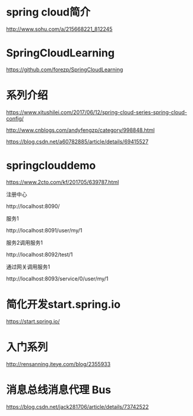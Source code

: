 
# spring cloud简介
  http://www.sohu.com/a/215668221_812245

# SpringCloudLearning
   https://github.com/forezp/SpringCloudLearning

# 系列介绍

   https://www.xjtushilei.com/2017/06/12/spring-cloud-series-spring-cloud-config/
   
   http://www.cnblogs.com/andyfengzp/category/998848.html
   
   https://blog.csdn.net/a60782885/article/details/69415527

# springclouddemo
   https://www.2cto.com/kf/201705/639787.html
   
  注册中心
  
  http://localhost:8090/
  
  服务1
  
  http://localhost:8091/user/my/1
  
  服务2调用服务1
  
  http://localhost:8092/test/1
  
  通过网关调用服务1
  
  http://localhost:8093/service/0/user/my/1
  
# 简化开发start.spring.io
   https://start.spring.io/

# 入门系列
   http://rensanning.iteye.com/blog/2355933


# 消息总线消息代理 Bus

  https://blog.csdn.net/jack281706/article/details/73742522



